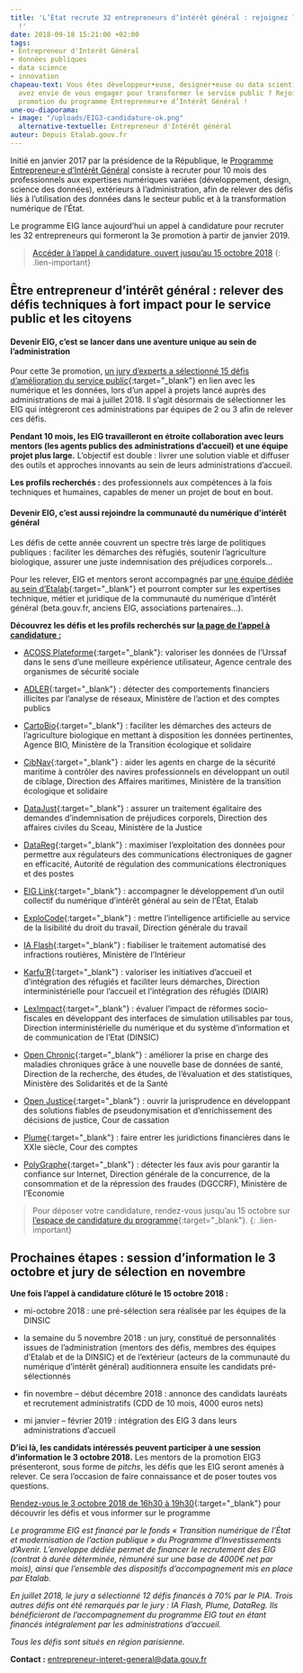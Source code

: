```yaml
---
title: 'L’État recrute 32 entrepreneurs d’intérêt général : rejoignez la 3e promotion
  !'
date: 2018-09-18 15:21:00 +02:00
tags:
- Entrepreneur d'Intérêt Général
- données publiques
- data science
- innovation
chapeau-text: Vous êtes développeur•euse, designer•euse ou data scientist, et vous
  avez envie de vous engager pour transformer le service public ? Rejoignez la 3e
  promotion du programme Entrepreneur•e d’Intérêt Général !
une-ou-diaporama:
- image: "/uploads/EIG3-candidature-ok.png"
  alternative-textuelle: Entrepreneur d'Intérêt général
auteur: Depuis Etalab.gouv.fr
---
```


Initié en janvier 2017 par la présidence de la République, le [Programme Entrepreneur·e d’Intérêt Général](https://entrepreneur-interet-general.etalab.gouv.fr/)
consiste à recruter pour 10 mois des professionnels aux expertises numériques variées (développement, design, science des données), extérieurs à l’administration, afin de relever des défis liés à l’utilisation des données dans le secteur public et à la transformation numérique de l’État.

Le programme EIG lance aujourd’hui un appel à candidature pour recruter les 32 entrepreneurs qui formeront la 3e promotion à partir de janvier 2019.

> [Accéder à l’appel à candidature, ouvert jusqu’au 15 octobre 2018](https://entrepreneur-interet-general.etalab.gouv.fr/candidature-eig.html)
> {: .lien-important}

## Être entrepreneur d’intérêt général : relever des défis techniques à fort impact pour le service public et les citoyens

#### Devenir EIG, c’est se lancer dans une aventure unique au sein de l’administration

Pour cette 3e promotion, [un jury d’experts a sélectionné 15 défis d’amélioration du service public](https://www.etalab.gouv.fr/entrepreneur-e-dinteret-general-3eme-promotion-decouvrez-les-15-defis-laureats){:target="_blank"} en lien avec les numérique et les données, lors d’un appel à projets lancé auprès des administrations de mai à juillet 2018. Il s’agit désormais de sélectionner les EIG qui intègreront ces administrations par équipes de 2 ou 3 afin de relever ces défis.

**Pendant 10 mois, les EIG travailleront en étroite collaboration avec leurs mentors (les agents publics des administrations d’accueil) et une équipe projet plus large.** L’objectif est double : livrer une solution viable et diffuser des outils et approches innovants au sein de leurs administrations d’accueil.

**Les profils recherchés :** des professionnels aux compétences à la fois techniques et humaines, capables de mener un projet de bout en bout.

#### Devenir EIG, c’est aussi rejoindre la communauté du numérique d’intérêt général

Les défis de cette année couvrent un spectre très large de politiques publiques : faciliter les démarches des réfugiés, soutenir l’agriculture biologique, assurer une juste indemnisation des préjudices corporels…

Pour les relever, EIG et mentors seront accompagnés par [une équipe dédiée au sein d’Etalab](https://entrepreneur-interet-general.etalab.gouv.fr/accompagnement.html){:target="_blank"} et pourront compter sur les expertises technique, métier et juridique de la communauté du numérique d’intérêt général (beta.gouv.fr, anciens EIG, associations partenaires…).

**Découvrez les défis et les profils recherchés sur [la page de l’appel à candidature :](https://entrepreneur-interet-general.etalab.gouv.fr/candidature-eig.html)**

* [ACOSS Plateforme](https://entrepreneur-interet-general.etalab.gouv.fr/defis/2019/acossplateforme.html){:target="_blank"}: valoriser les données de l’Urssaf dans le sens d’une meilleure expérience utilisateur, Agence centrale des organismes de sécurité sociale

* [ADLER](https://entrepreneur-interet-general.etalab.gouv.fr/defis/2019/adler.html){:target="_blank"} : détecter des comportements financiers illicites par l’analyse de réseaux, Ministère de l’action et des comptes publics

* [CartoBio](https://entrepreneur-interet-general.etalab.gouv.fr/defis/2019/cartobio.html){:target="_blank"} : faciliter les démarches des acteurs de l’agriculture biologique en mettant à disposition les données pertinentes, Agence BIO, Ministère de la Transition écologique et solidaire

* [CibNav](https://entrepreneur-interet-general.etalab.gouv.fr/defis/2019/cibnav.html){:target="_blank"} : aider les agents en charge de la sécurité maritime à contrôler des navires professionnels en développant un outil de ciblage, Direction des Affaires maritimes, Ministère de la transition écologique et solidaire

* [DataJust](https://entrepreneur-interet-general.etalab.gouv.fr/defis/2019/datajust.html){:target="_blank"} : assurer un traitement égalitaire des demandes d’indemnisation de préjudices corporels, Direction des affaires civiles du Sceau, Ministère de la Justice

* [DataReg](https://entrepreneur-interet-general.etalab.gouv.fr/defis/2019/datareg.html){:target="_blank"} : maximiser l’exploitation des données pour permettre aux régulateurs des communications électroniques de gagner en efficacité, Autorité de régulation des communications électroniques et des postes

* [EIG Link](https://entrepreneur-interet-general.etalab.gouv.fr/defis/2019/eiglink.html){:target="_blank"} : accompagner le développement d’un outil collectif du numérique d’intérêt général au sein de l’État, Etalab

* [ExploCode](https://entrepreneur-interet-general.etalab.gouv.fr/defis/2019/explocode.html){:target="_blank"} : mettre l’intelligence artificielle au service de la lisibilité du droit du travail, Direction générale du travail

* [IA Flash](https://entrepreneur-interet-general.etalab.gouv.fr/defis/2019/iaflash.html){:target="_blank"} : fiabiliser le traitement automatisé des infractions routières, Ministère de l’Intérieur

* [Karfu’R](https://entrepreneur-interet-general.etalab.gouv.fr/defis/2019/karfur.html){:target="_blank"} : valoriser les initiatives d’accueil et d’intégration des réfugiés et faciliter leurs démarches, Direction interministérielle pour l’accueil et l’intégration des réfugiés (DIAIR)

* [LexImpact](https://entrepreneur-interet-general.etalab.gouv.fr/defis/2019/leximpact.html){:target="_blank"} : évaluer l’impact de réformes socio-fiscales en développant des interfaces de simulation utilisables par tous, Direction interministérielle du numérique et du système d’information et de communication de l’Etat (DINSIC)

* [Open Chronic](https://entrepreneur-interet-general.etalab.gouv.fr/defis/2019/openchronic.html){:target="_blank"} : améliorer la prise en charge des maladies chroniques grâce à une nouvelle base de données de santé, Direction de la recherche, des études, de l’évaluation et des statistiques, Ministère des Solidarités et de la Santé

* [Open Justice](https://entrepreneur-interet-general.etalab.gouv.fr/defis/2019/openjustice.html){:target="_blank"} : ouvrir la jurisprudence en développant des solutions fiables de pseudonymisation et d’enrichissement des décisions de justice, Cour de cassation

* [Plume](https://entrepreneur-interet-general.etalab.gouv.fr/defis/2019/plume.html){:target="_blank"} : faire entrer les juridictions financières dans le XXIe siècle, Cour des comptes

* [PolyGraphe](https://entrepreneur-interet-general.etalab.gouv.fr/defis/2019/polygraphe.html){:target="_blank"} : détecter les faux avis pour garantir la confiance sur Internet, Direction générale de la concurrence, de la consommation et de la répression des fraudes (DGCCRF), Ministère de l’Economie

> Pour déposer votre candidature, rendez-vous jusqu’au 15 octobre sur [l’espace de candidature du programme](https://entrepreneur-interet-general.etalab.gouv.fr/candidature-eig.html){:target="_blank"}.
> {: .lien-important}

## Prochaines étapes : session d’information le 3 octobre et jury de sélection en novembre

**Une fois l’appel à candidature clôturé le 15 octobre 2018 :**

* mi-octobre 2018 : une pré-sélection sera réalisée par les équipes de la DINSIC

* la semaine du 5 novembre 2018 : un jury, constitué de personnalités issues de l’administration (mentors des défis, membres des équipes d’Etalab et de la DINSIC) et de l’extérieur (acteurs de la communauté du numérique d’intérêt général) auditionnera ensuite les candidats pré-sélectionnés

* fin novembre – début décembre 2018 : annonce des candidats lauréats et recrutement administratifs (CDD de 10 mois, 4000 euros nets)

* mi janvier – février 2019 : intégration des EIG 3 dans leurs administrations d’accueil

**D’ici là, les candidats intéressés peuvent participer à une session d’information le 3 octobre 2018.** Les mentors de la promotion EIG3 présenteront, sous forme de *pitchs*, les défis que les EIG seront amenés à relever. Ce sera l’occasion de faire connaissance et de poser toutes vos questions.

[Rendez-vous le 3 octobre 2018 de 16h30 à 19h30](https://etalab-eig3.eventbrite.fr){:target="_blank"} pour découvrir les défis et vous informer sur le programme

*Le programme EIG est financé par le fonds « Transition numérique de l’État et modernisation de l’action publique » du Programme d’Investissements d’Avenir. L’enveloppe dédiée permet de financer le recrutement des EIG (contrat à durée déterminée, rémunéré sur une base de 4000€ net par mois), ainsi que l’ensemble des dispositifs d’accompagnement mis en place par Etalab.*

*En juillet 2018, le jury a sélectionné 12 défis financés à 70% par le PIA. Trois autres défis ont été remarqués par le jury : IA Flash, Plume, DataReg. Ils bénéficieront de l’accompagnement du programme EIG tout en étant financés intégralement par les administrations d’accueil.*

*Tous les défis sont situés en région parisienne.*

**Contact :** [entrepreneur-interet-general@data.gouv.fr](mailto:entrepreneur-interet-general@data.gouv.fr)